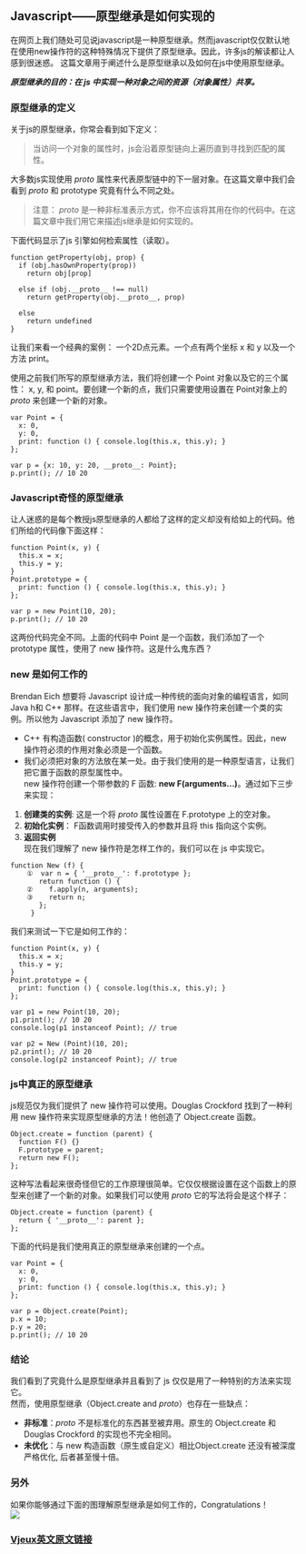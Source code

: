 ## Javascript——原型继承是如何实现的

在网页上我们随处可见说javascript是一种原型继承。然而javascript仅仅默认地在使用new操作符的这种特殊情况下提供了原型继承。因此，许多js的解读都让人感到很迷惑。
这篇文章用于阐述什么是原型继承以及如何在js中使用原型继承。  

***原型继承的目的：在 js 中实现一种对象之间的资源（对象属性）共享。***

### 原型继承的定义

关于js的原型继承，你常会看到如下定义：

>当访问一个对象的属性时，js会沿着原型链向上遍历直到寻找到匹配的属性。

大多数js实现使用 _proto_ 属性来代表原型链中的下一层对象。在这篇文章中我们会看到 _proto_ 和 prototype 究竟有什么不同之处。

>注意： _proto_ 是一种非标准表示方式，你不应该将其用在你的代码中。在这篇文章中我们用它来描述js继承是如何实现的。

下面代码显示了js 引擎如何检索属性（读取）。  
```
function getProperty(obj, prop) {
  if (obj.hasOwnProperty(prop))
    return obj[prop]
 
  else if (obj.__proto__ !== null)
    return getProperty(obj.__proto__, prop)
 
  else
    return undefined
}
```

让我们来看一个经典的案例： 一个2D点元素。一个点有两个坐标 x 和 y 以及一个方法 print。  

使用之前我们所写的原型继承方法，我们将创建一个 Point 对象以及它的三个属性： x, y, 和 point。要创建一个新的点，我们只需要使用设置在 Point对象上的 _proto_ 来创建一个新的对象。  
```
var Point = {
  x: 0,
  y: 0,
  print: function () { console.log(this.x, this.y); }
};
 
var p = {x: 10, y: 20, __proto__: Point};
p.print(); // 10 20
```

### Javascript奇怪的原型继承  
让人迷惑的是每个教授js原型继承的人都给了这样的定义却没有给如上的代码。他们所给的代码像下面这样：
```
function Point(x, y) {
  this.x = x;
  this.y = y;
}
Point.prototype = {
  print: function () { console.log(this.x, this.y); }
};
 
var p = new Point(10, 20);
p.print(); // 10 20
```

这两份代码完全不同。上面的代码中 Point 是一个函数，我们添加了一个 prototype 属性，使用了 new 操作符。这是什么鬼东西？

### new 是如何工作的
Brendan Eich 想要将 Javascript 设计成一种传统的面向对象的编程语言，如同 Java h和 C++ 那样。在这些语言中，我们使用 new 操作符来创建一个类的实例。所以他为 Javascript 添加了 new 操作符。  

* C++ 有构造函数( constructor )的概念，用于初始化实例属性。因此，new 操作符必须的作用对象必须是一个函数。  
* 我们必须把对象的方法放在某一处。由于我们使用的是一种原型语言，让我们把它置于函数的原型属性中。  
new 操作符创建一个带参数的 F 函数: **new F(arguments...)**。通过如下三步来实现：  
1. **创建类的实例**: 这是一个将 _proto_ 属性设置在 F.prototype 上的空对象。  
2. **初始化实例**： F函数调用时接受传入的参数并且将 this 指向这个实例。  
3. **返回实例**  
现在我们理解了 new 操作符是怎样工作的，我们可以在 js 中实现它。
```
function New (f) {
    ①  var n = { '__proto__': f.prototype };
       return function () {
    ②    f.apply(n, arguments);
    ③    return n;
       };
     }
```  
我们来测试一下它是如何工作的：  
```
function Point(x, y) {
  this.x = x;
  this.y = y;
}
Point.prototype = {
  print: function () { console.log(this.x, this.y); }
};
 
var p1 = new Point(10, 20);
p1.print(); // 10 20
console.log(p1 instanceof Point); // true
 
var p2 = New (Point)(10, 20);
p2.print(); // 10 20
console.log(p2 instanceof Point); // true
```  
### js中真正的原型继承  
js规范仅为我们提供了 new 操作符可以使用。Douglas Crockford 找到了一种利用 new 操作符来实现原型继承的方法！他创造了 Object.create 函数。  
```
Object.create = function (parent) {
  function F() {}
  F.prototype = parent;
  return new F();
};
```  
这种写法看起来很奇怪但它的工作原理很简单。它仅仅根据设置在这个函数上的原型来创建了一个新的对象。如果我们可以使用 _proto_ 它的写法将会是这个样子：  
```
Object.create = function (parent) {
  return { '__proto__': parent };
};
```
下面的代码是我们使用真正的原型继承来创建的一个点。
```
var Point = {
  x: 0,
  y: 0,
  print: function () { console.log(this.x, this.y); }
};
 
var p = Object.create(Point);
p.x = 10;
p.y = 20;
p.print(); // 10 20
```
### 结论
我们看到了究竟什么是原型继承并且看到了 js 仅仅是用了一种特别的方法来实现它。  
然而，使用原型继承（Object.create and _proto_）也存在一些缺点：  
* **非标准**：_proto_ 不是标准化的东西甚至被弃用。原生的 Object.create 和 Douglas Crockford 的实现也不完全相同。  
* **未优化**：与 new 构造函数（原生或自定义）相比Object.create 还没有被深度严格优化, 后者甚至慢十倍。  

### 另外  
如果你能够通过下面的图理解原型继承是如何工作的，Congratulations！  
<img src="http://i.imgur.com/cCzkv.png"/>   
  
<h3><a href="http://blog.vjeux.com/2011/javascript/how-prototypal-inheritance-really-works.html">Vjeux英文原文链接</a></h3>
